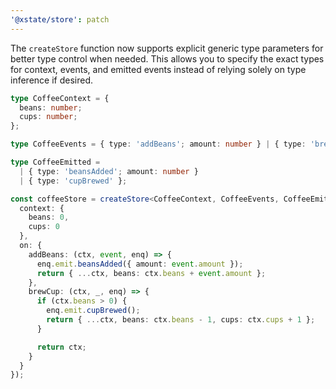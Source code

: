 ```yaml
---
'@xstate/store': patch
---
```


The `createStore` function now supports explicit generic type parameters for better type control when needed. This allows you to specify the exact types for context, events, and emitted events instead of relying solely on type inference if desired.

```ts
type CoffeeContext = {
  beans: number;
  cups: number;
};

type CoffeeEvents = { type: 'addBeans'; amount: number } | { type: 'brewCup' };

type CoffeeEmitted =
  | { type: 'beansAdded'; amount: number }
  | { type: 'cupBrewed' };

const coffeeStore = createStore<CoffeeContext, CoffeeEvents, CoffeeEmitted>({
  context: {
    beans: 0,
    cups: 0
  },
  on: {
    addBeans: (ctx, event, enq) => {
      enq.emit.beansAdded({ amount: event.amount });
      return { ...ctx, beans: ctx.beans + event.amount };
    },
    brewCup: (ctx, _, enq) => {
      if (ctx.beans > 0) {
        enq.emit.cupBrewed();
        return { ...ctx, beans: ctx.beans - 1, cups: ctx.cups + 1 };
      }

      return ctx;
    }
  }
});
```
